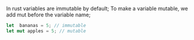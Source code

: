 In rust variables are immutable by default; To make a variable mutable, we add mut before the variable name;

```rust
let  bananas = 5; // immutable
let mut apples = 5; // mutable
```
